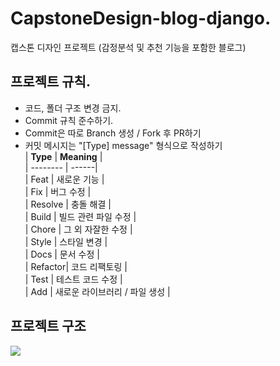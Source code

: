 # CapstoneDesign-blog-django.     
캡스톤 디자인 프로젝트 (감정분석 및 추천 기능을 포함한 블로그)  

## 프로젝트 규칙. 
- 코드, 폴더 구조 변경 금지.   
- Commit 규칙 준수하기.   
- Commit은 따로 Branch 생성 / Fork 후 PR하기     
- 커밋 메시지는 "[Type] message" 형식으로 작성하기  
  | **Type** | **Meaning** |   
  | -------- | ------|     
  | Feat    | 새로운 기능 |    
  | Fix     | 버그 수정 |   
  | Resolve | 충돌 해결 |     
  | Build   | 빌드 관련 파일 수정 |   
  | Chore   | 그 외 자잘한 수정 |   
  | Style   | 스타일 변경 |     
  | Docs    | 문서 수정 |  
  | Refactor| 코드 리팩토링 |    
  | Test    | 테스트 코드 수정 |    
  | Add     | 새로운 라이브러리 / 파일 생성 |  

## 프로젝트 구조
![](https://user-images.githubusercontent.com/65437087/207233603-ebb6068b-0f6c-4d0c-a0cb-d4a63523df40.JPG)

